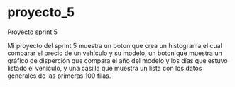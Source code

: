 # proyecto_5
Proyecto sprint 5

Mi proyecto del sprint 5 muestra un boton que crea un histograma el cual comparar el precio de un vehículo y su modelo, un boton que muestra un gráfico de disperción que compara el año del modelo y los días que estuvo listado el vehículo, y una casilla que muestra un lista con los datos generales de las primeras 100 filas. 
